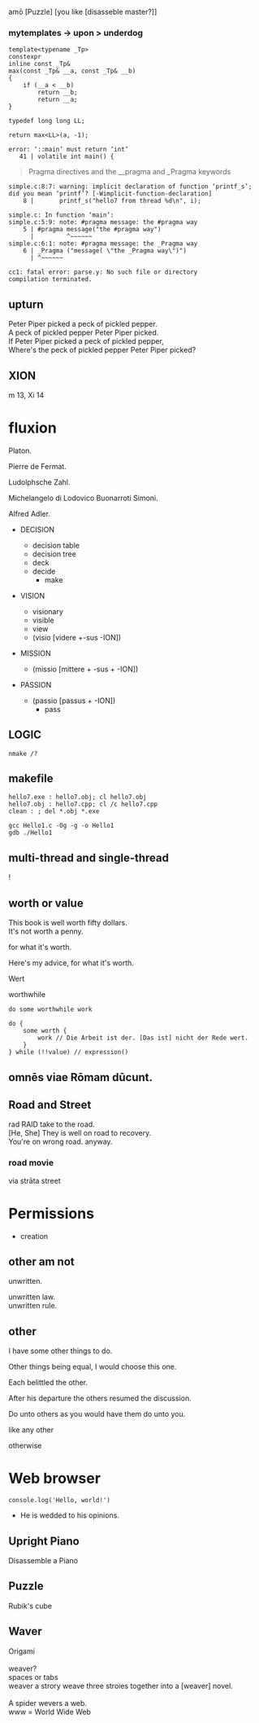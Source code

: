 amō [Puzzle] [you like [disasseble master?]]

### mytemplates -> upon > underdog

```
template<typename _Tp>
constexpr
inline const _Tp&
max(const _Tp& __a, const _Tp& __b)
{
	if (__a < __b)
 		return __b;
      	return __a;
}

typedef long long LL;

return max<LL>(a, -1);

error: ‘::main’ must return ‘int’
   41 | volatile int main() {
```

> Pragma directives and the __pragma and _Pragma keywords
> 

```
simple.c:8:7: warning: implicit declaration of function ‘printf_s’; did you mean ‘printf’? [-Wimplicit-function-declaration]
    8 |       printf_s("hello7 from thread %d\n", i);
```

```
simple.c: In function ‘main’:
simple.c:5:9: note: #pragma message: the #pragma way
    5 | #pragma message("the #pragma way")
      |         ^~~~~~~
simple.c:6:1: note: #pragma message: the _Pragma way
    6 | _Pragma ("message( \"the _Pragma way\")")
      | ^~~~~~~
```
```
cc1: fatal error: parse.y: No such file or directory
compilation terminated.
```

upturn
---------------

Peter Piper picked a peck of pickled pepper.\
A peck of pickled pepper Peter Piper picked.\
If Peter Piper picked a peck of pickled pepper,\
Where's the peck of pickled pepper Peter Piper picked?

## XION
m 13, Xi 14

# fluxion

Platon.

Pierre de Fermat.

Ludolphsche Zahl.

Michelangelo di Lodovico Buonarroti Simoni.

Alfred Adler.

* DECISION
  - decision table
  - decision tree
  - deck
  - decide
      - make

* VISION
  - visionary
  - visible
  - view
  - (visio [videre +-sus -ION])

* MISSION
  - (missio [mittere + -sus + -ION])

* PASSION
  - (passio [passus + -ION])
      - pass

LOGIC
---------------

```
nmake /?
```

makefile <sample>
---------------
```
hello7.exe : hello7.obj; cl hello7.obj
hello7.obj : hello7.cpp; cl /c hello7.cpp
clean : ; del *.obj *.exe
```
  
```
gcc Hello1.c -Og -g -o Hello1
gdb ./Hello1
```

multi-thread and single-thread
---------------

!

worth or value
---------------
This book is well worth fifty dollars.\
It's not worth  a penny.

for what  it's worth.

Here's my advice, for what it's worth.

Wert

worthwhile
```
do some worthwhile work

do {
    some worth {
        work // Die Arbeit ist der. [Das ist] nicht der Rede wert.
    }
} while (!!value) // expression()
```

## omnēs viae Rōmam dūcunt.

## Road and Street

rad RAID
take to the road.\
[He, She] They is well on road to recovery.\
You're on wrong road.
anyway.

### road movie 
via strāta   street

# Permissions

- creation

other am not
---------------

unwritten.

unwritten law. <br>
unwritten rule. <br>

other
---------------
I have some other things to do.

Other things being equal, I would choose this one.

Each belittled the other.

After his departure the others resumed the discussion.

Do unto others as you would have them do unto you.

like any other

otherwise

# Web browser
```
console.log('Hello, world!')
```

  - He is wedded to his opinions.

Upright Piano
---------------	
Disassemble a Piano

Puzzle
---------------		
Rubik's cube

Waver
---------------	
  Origami\
\
  weaver?\
  spaces or tabs\
  weaver a strory
  weave three stroies together into a [weaver] novel.\
  \
  A spider wevers a web.
  \
  www = World Wide Web

  


